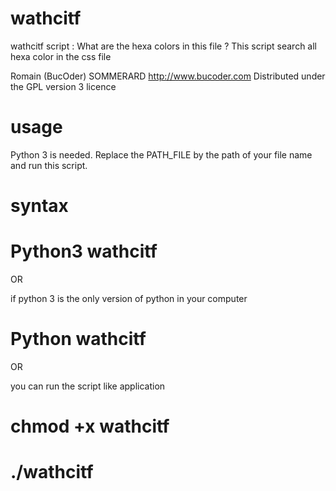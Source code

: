 wathcitf
========

wathcitf script : What are the hexa colors in this file ?
This script search all hexa color in the css file

Romain (BucOder) SOMMERARD
http://www.bucoder.com
Distributed under the GPL version 3 licence

usage
========

Python 3 is needed.
Replace the PATH_FILE by the path of your file name and run this script.

syntax
========

# Python3 wathcitf

OR      

if python 3 is the only version of python in your computer
# Python wathcitf

OR

you can run the script like application
# chmod +x wathcitf
# ./wathcitf
